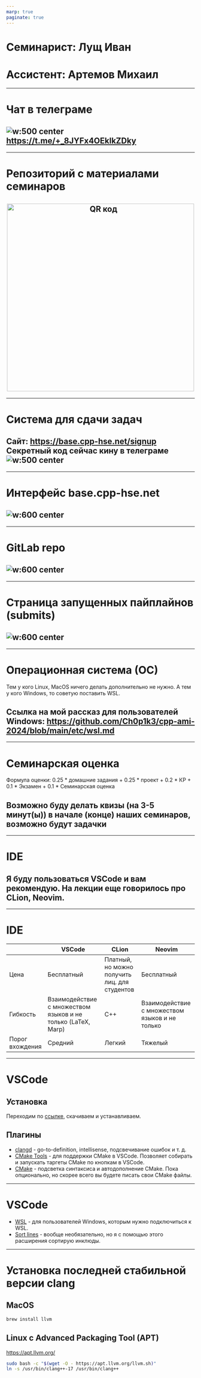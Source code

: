 ```yaml
---
marp: true
paginate: true
---
```

<style>
img[alt~="center"] {
  display: block;
  margin: 0 auto;
}
header h1 {
    margin-top:0;
    margin-left:15px
}
</style>

# Семинарист: Лущ Иван
# Ассистент: Артемов Михаил
---
# Чат в телеграме
![w:500 center](images/qr.png)
https://t.me/+_8JYFx4OEklkZDky
---
---
# Репозиторий с материалами семинаров
<a href="http://qrcoder.ru" target="_blank"><center><img src="http://qrcoder.ru/code/?https%3A%2F%2Fgithub.com%2FCh0p1k3%2Fcpp-ami-2024%2Ftree%2Fmain&4&0" width="500" height="500" border="0" title="QR код"></center></a>
---
---
# Система для сдачи задач
Сайт: https://base.cpp-hse.net/signup
Секретный код сейчас кину в телеграме
![w:500 center](images/base_cpp.png)
---
---
# Интерфейс base.cpp-hse.net
![w:600 center](images/base_cpp_interface.png)
---
---
# GitLab repo
![w:600 center](images/gitlab_repo.png)
---
---
# Страница запущенных пайплайнов (submits)
![w:600 center](images/pipelines.png)
---
---
# Операционная система (ОС)
Тем у кого Linux, MacOS ничего делать дополнительно не нужно. А тем у кого Windows, то советую поставить WSL.

Ссылка на мой рассказ для пользователей Windows: https://github.com/Ch0p1k3/cpp-ami-2024/blob/main/etc/wsl.md
---
---
# Семинарская оценка

Формула оценки: 0.25 * домашние задания + 0.25 * проект + 0.2 * КР + 0.1 * Экзамен + 0.1 * Семинарская оценка

Возможно буду делать квизы (на 3-5 минут(ы)) в начале (конце) наших семинаров, возможно будут задачки
---
---
# IDE

Я буду пользоваться VSCode и вам рекомендую. На лекции еще говорилось про СLion, Neovim.
---
---
# IDE
| | VSCode | CLion | Neovim |
--- | --- | --- | --- |
Цена | Бесплатный | Платный, но можно получить лиц. для студентов | Бесплатный |
Гибкость | Взаимодействие с множеством языков и не только (LaTeX, Marp) | С++ | Взаимодействие с множеством языков и не только |
Порог вхождения | Средний | Легкий | Тяжелый |
---
# VSCode

## Установка

Переходим по [ссылке](https://code.visualstudio.com/), скачиваем и устанавливаем.

## Плагины
- [clangd](https://marketplace.visualstudio.com/items?itemName=llvm-vs-code-extensions.vscode-clangd) - go-to-definition, intellisense, подсвечивание ошибок и т. д.
- [CMake Tools](https://marketplace.visualstudio.com/items?itemName=ms-vscode.cmake-tools) - для поддержки СMake в VSCode. Позволяет собирать и запускать таргеты СMake по кнопкам в VSCode.
- [CMake](https://marketplace.visualstudio.com/items?itemName=twxs.cmake) - подсветка синтаксиса и автодополнение СMake. Пока опционально, но скорее всего вы будете писать свои CMake файлы.
---
# VSCode

- [WSL](https://marketplace.visualstudio.com/items?itemName=ms-vscode-remote.remote-wsl) - для пользователей Windows, которым нужно подключиться к WSL.
- [Sort lines](https://marketplace.visualstudio.com/items?itemName=Tyriar.sort-lines) - вообще необязательно, но я с помощью этого расширения сортирую инклюды.

---
# Установка последней стабильной версии clang
## MacOS
```zsh
brew install llvm
```
## Linux с Advanced Packaging Tool (APT)
https://apt.llvm.org/
```bash
sudo bash -c "$(wget -O - https://apt.llvm.org/llvm.sh)"
ln -s /usr/bin/clang++-17 /usr/bin/clang++
```
